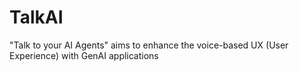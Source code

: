 # TalkAI
"Talk to your AI Agents" aims to enhance the voice-based UX (User Experience) with GenAI applications
